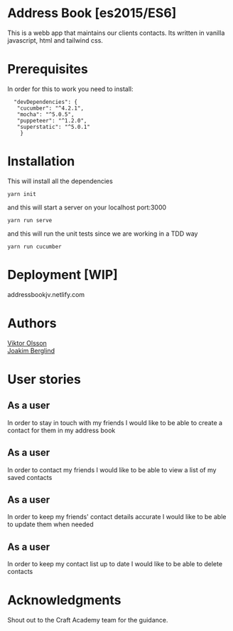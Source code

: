 # Address Book [es2015/ES6]

 This is a webb app that maintains our clients contacts. Its written in vanilla javascript, html and tailwind css.

 # Prerequisites
 In order for this to work you need to install:
 ``` 
   "devDependencies": {
    "cucumber": "^4.2.1",
    "mocha": "^5.0.5",
    "puppeteer": "^1.2.0",
    "superstatic": "^5.0.1"
     }
 ```
# Installation
This will install all the dependencies

```
yarn init
```
and this will start a server on your localhost port:3000
```
yarn run serve
```
and this will run the unit tests since we are working in a TDD way
```
yarn run cucumber
```

# Deployment [WIP]
addressbookjv.netlify.com


# Authors
[Viktor Olsson](https://github.com/vick3d)
<br>
[Joakim Berglind](https://github.com/nevroje)


# User stories

## As a user
In order to stay in touch with my friends
I would like to be able to create a contact for them in my address book

## As a user
In order to contact my friends
I would like to be able to view a list of my saved contacts

## As a user
In order to keep my friends' contact details accurate
I would like to be able to update them when needed


## As a user 
In order to keep my contact list up to date
I would like to be able to delete contacts



# Acknowledgments

Shout out to the Craft Academy team for the guidance.


